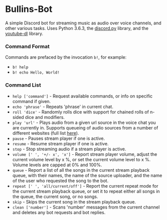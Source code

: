 # Bullins-Bot
A simple Discord bot for streaming music as audio over voice channels, and other various tasks. Uses Python 3.6.3, the [discord.py](https://github.com/Rapptz/discord.py) library, and the [youtube-dl](https://github.com/rg3/youtube-dl/) library.

### Command Format

Commands are prefaced by the invocation `b!`, for example:

* `b! help`
* `b! echo Hello, World!`

### Command List

* `help ['command']` - Request available commands, or info on specific command if given.
* `echo 'phrase'` - Repeats 'phrase' in current chat.
* `roll 'dice'` - Randomly rolls dice with support for chained rolls of n-sided dice and modifiers.
* `play 'url'` - Plays audio from a given url source in the voice chat you are currently in. Supports queueing of audio sources from a number of different websites (full list [here](https://rg3.github.io/youtube-dl/supportedsites.html)).
* `pause` - Pauses stream player if one is active.
* `resume` - Resume stream player if one is active.
* `stop` - Stop streaming audio if a stream player is active.
* `volume [' ', '+/- x', 'x']` - Report stream player volume, adjust the current volume level by x %, or set the current volume level to x %. Volume levels are capped at 0% and 100%.
* `queue` - Report a list of all the songs in the current stream playback queue, with their names, the name of the source uploader, and the name of the user who requested the song to the bot.
* `repeat [' ', 'all/current/off']` - Report the current repeat mode for the current stream playback queue, or set it to repeat either all songs in the queue, the current song, or no songs.
* `skip` - Skips the current song in the stream playback queue.
* `clean ['number']` - Scans 'number' messages from the current channel and deletes any bot requests and bot replies.
